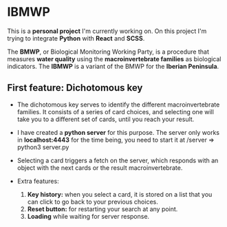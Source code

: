 # IBMWP

This is a **personal project** I'm currently working on. On this project I'm trying to integrate **Python** with **React** and **SCSS**.

The **BMWP**, or Biological Monitoring Working Party, is a procedure that measures **water quality** using the **macroinvertebrate families** as biological indicators. The **IBMWP** is a variant of the BMWP for the **Iberian Peninsula**.

## First feature: Dichotomous key

- The dichotomous key serves to identify the different macroinvertebrate families. It consists of a series of card choices, and selecting one will take you to a different set of cards, until you reach your result.
 
- I have created a **python server**  for this purpose. The server only works in **localhost:4443** for the time being, you need to start it at /server => python3 server.py

- Selecting a card triggers a fetch on the server, which responds with an object with the next cards or the result macroinvertebrate.

- Extra features:
  1. **Key history:** when you select a card, it is stored on a list that you can click to go back to your previous choices.
  2. **Reset button:** for restarting your search at any point.
  3. **Loading** while waiting for server response.
